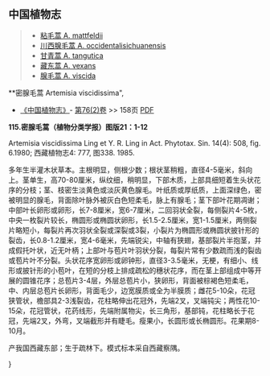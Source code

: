 

## 中国植物志

> * [粘毛蒿  A.  mattfeldii](Artemisia-mattfeldii-粘毛蒿.md)
> * [川西腺毛蒿  A.  occidentalisichuanensis](Artemisia-occidentalisichuanensis-川西腺毛蒿.md)
> * [甘青蒿  A.  tangutica](Artemisia-tangutica-甘青蒿.md)
> * [藏东蒿  A.  vexans](Artemisia-vexans-藏东蒿.md)
> * [腺毛蒿  A.  viscida](Artemisia-viscida-腺毛蒿.md)


**密腺毛蒿 Artemisia viscidissima",

* [《中国植物志》](http://www.iplant.cn/frps)- [第76(2)卷](http://www.iplant.cn/frps/vol/76(2)) >> 158页 [PDF](http://www.iplant.cn/frps/pdf/76(2)/158.PDF)


**115.密腺毛蒿（植物分类学报）图版21：1-12**

Artemisia viscidissima Ling et Y. R. Ling in Act. Phytotax. Sin. 14(4): 508, fig. 6.1980; 西藏植物志4: 777, 图338. 1985.

多年生半灌木状草本。主根明显，侧根少数；根状茎稍粗，直径4-5毫米，斜向上。茎单生，高70-80厘米，纵纹细，稍明显，下部木质，上部具细短着生头状花序的分枝；茎、枝密生淡黄色或淡灰黄色腺毛。叶纸质或厚纸质，上面深绿色，密被明显的腺毛，背面除叶脉外被灰白色短柔毛，脉上有腺毛；茎下部叶花期凋谢；中部叶长卵形或卵形，长7-8厘米，宽6-7厘米，二回羽状全裂，每侧裂片4-5枚，中央一枚裂片较长，椭圆形或椭圆状卵形，长1.5-2.5厘米，宽1-1.5厘米，两侧裂片略短小，每裂片再次羽状全裂或深裂或3裂，小裂片为椭圆形或椭圆状披针形的裂齿，长0.8-1.2厘米，宽4-6毫米，先端锐尖，中轴有狭翅，基部裂片半抱茎，并成假托叶状，近无叶柄；上部叶与苞片叶羽状分裂，每裂片常有少数疏而浅的裂齿或苞片叶不分裂。头状花序宽卵形或卵钟形，直径3-3.5毫米，无梗，有细小、线形或披针形的小苞叶，在短的分枝上排成疏松的穗状花序，而在茎上部组成中等开展的圆锥花序；总苞片3-4层，外层总苞片小，狭卵形，背面被棕褐色短柔毛，中、内层总苞片长卵形，背面毛少，边宽膜质或全为半膜质；雌花5-10朵，花冠狭管状，檐部具2-3浅裂齿，花柱略伸出花冠外，先端2叉，叉端钝尖；两性花10-15朵，花冠管状，花药线形，先端附属物尖，长三角形，基部钝，花柱略长于花冠，先端2叉，外弯，叉端截形并有睫毛。瘦果小，长圆形或长椭圆形。花果期8-10月。

产我国西藏东部；生于疏林下。模式标本采自西藏察隅。

}